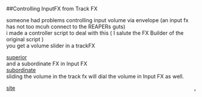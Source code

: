 ##Controlling InputFX from Track FX

someone had problems controlling input volume via envelope (an input fx has not too mcuh connect to the REAPERs guts)  
i made a controller script to deal with this  ( I salute the FX Builder of the original script )  
you get a volume slider in a trackFX  

[superior](scripts/VolumePan_Smoother_v5_special_superior)  
and a subordinate FX in Input FX  
[subordinate](scripts/VolumePan_Smoother_v5_special_subordinate)  
sliding the volume in the track fx will dial the volume in Input FX as well.  

<a href="https://bobobo-git.github.io/REAPER/">site</a><a style="float:right;" href="https://github.com/bobobo-git/REAPER/">.</a>
